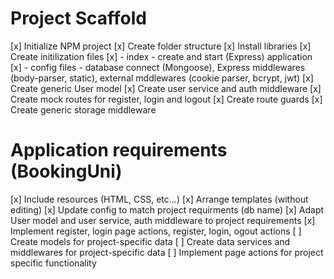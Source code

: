 # Project Scaffold

[x] Initialize NPM project
[x] Create folder structure
[x] Install libraries
[x] Create initilization files
[x] - index - create and start (Express) application
[x] - config files - database connect (Mongoose), Express middlewares (body-parser, static), external mddlewares (cookie parser, bcrypt, jwt)
[x] Create generic User model
[x] Create user service and auth middleware
[x] Create mock routes for register, login and logout
[x] Create route guards
[x] Create generic storage middleware


# Application requirements (BookingUni)

[x] Include resources (HTML, CSS, etc...)
[x] Arrange templates (without editing)
[x] Update config to match project requirments (db name)
[x] Adapt User model and user service, auth middleware to project requirements
[x] Implement register, login page actions, register, login, ogout actions
[ ] Create models for project-specific data
[ ] Create data services and middlewares for project-specific data
[ ] Implement page actions for project specific functionality